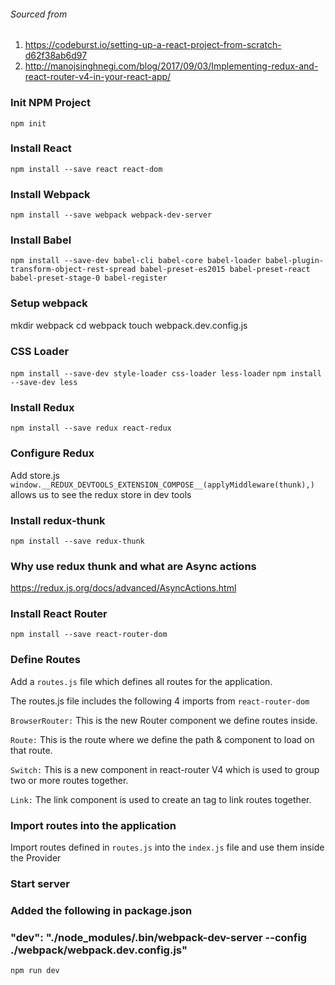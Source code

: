 ###### Sourced from
1) https://codeburst.io/setting-up-a-react-project-from-scratch-d62f38ab6d97
2) http://manojsinghnegi.com/blog/2017/09/03/Implementing-redux-and-react-router-v4-in-your-react-app/


### Init NPM Project
`npm init`


### Install React
`npm install --save react react-dom`


### Install Webpack
`npm install --save webpack webpack-dev-server`


### Install Babel
`npm install --save-dev babel-cli babel-core babel-loader babel-plugin-transform-object-rest-spread babel-preset-es2015 babel-preset-react babel-preset-stage-0 babel-register`


### Setup webpack
mkdir webpack
cd webpack
touch webpack.dev.config.js


### CSS Loader
`npm install --save-dev style-loader css-loader less-loader`
`npm install --save-dev less`


### Install Redux
`npm install --save redux react-redux`


### Configure Redux
Add store.js
`window.__REDUX_DEVTOOLS_EXTENSION_COMPOSE__(applyMiddleware(thunk),)` allows us to see the redux store in dev tools


### Install redux-thunk
`npm install --save redux-thunk`


### Why use redux thunk and what are Async actions
https://redux.js.org/docs/advanced/AsyncActions.html


### Install React Router
`npm install --save react-router-dom`


### Define Routes
Add a `routes.js` file which defines all routes for the application.

The routes.js file includes the following 4 imports from `react-router-dom`

`BrowserRouter:` This is the new Router component we define routes inside.

`Route:` This is the route where we define the path & component to load on that route.

`Switch:` This is a new component in react-router V4 which is used to group two or more routes together.

`Link:` The link component is used to create an tag to link routes together.


### Import routes into the application
Import routes defined in `routes.js` into the `index.js` file and use them inside the Provider


### Start server
### Added the following in package.json
### "dev": "./node_modules/.bin/webpack-dev-server --config ./webpack/webpack.dev.config.js"
`npm run dev`
